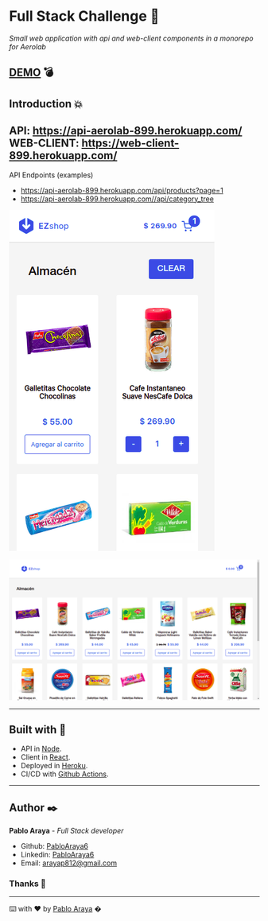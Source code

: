 # Full Stack Challenge 🚀
_Small web application with api and web-client components in a monorepo for Aerolab_
## [DEMO](https://web-client-899.herokuapp.com/) 💣

## Introduction 💥

API: https://api-aerolab-899.herokuapp.com/
WEB-CLIENT: https://web-client-899.herokuapp.com/
---
API Endpoints (examples)
* https://api-aerolab-899.herokuapp.com/api/products?page=1
* https://api-aerolab-899.herokuapp.com//api/category_tree


![Mobile version](https://github.com/PabloAraya6/aerolab-challenge/blob/main/mobile-capture.png?raw=true)


![Desktop version](https://github.com/PabloAraya6/aerolab-challenge/blob/main/desktop-capture.png?raw=true)

---
##  Built with 🔧 ​

* API in [Node](https://nodejs.org/).
* Client in [React](https://reactjs.org/).
* Deployed in [Heroku](https://www.heroku.com).
* CI/CD with [Github Actions](https://github.com/features/actions).

---

##  Author ✒️ 


**Pablo Araya** - *Full Stack developer*

* Github: [PabloAraya6](https://github.com/PabloAraya6)
* Linkedin: [PabloAraya6](https://www.linkedin.com/in/pabloaraya6/)
* Email: [arayap812@gmail.com](mailto:arayap812@gmail.com)


###  Thanks 🎁
---
⌨️ with ❤️ by [Pablo Araya](https://github.com/PabloAraya6) �
